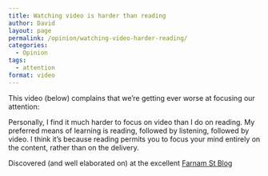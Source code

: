```yaml
---
title: Watching video is harder than reading
author: David
layout: page
permalink: /opinion/watching-video-harder-reading/
categories:
  - Opinion
tags:
  - attention
format: video
---
```

This video (below) complains that we&#8217;re getting ever worse at focusing our attention:

<div>
</div>

Personally, I find it much harder to focus on video than I do on reading. My preferred means of learning is reading, followed by listening, followed by video. I think it&#8217;s because reading permits you to focus your mind entirely on the content, rather than on the delivery.

Discovered (and well elaborated on) at the excellent [Farnam St Blog][1]

 [1]: http://www.farnamstreetblog.com/2014/01/the-impoverishment-of-attention/
